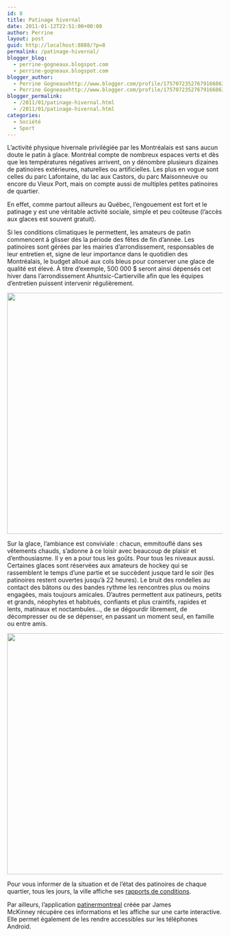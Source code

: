 ```yaml
---
id: 8
title: Patinage hivernal
date: 2011-01-12T22:51:00+00:00
author: Perrine
layout: post
guid: http://localhost:8888/?p=8
permalink: /patinage-hivernal/
blogger_blog:
  - perrine-gogneaux.blogspot.com
  - perrine-gogneaux.blogspot.com
blogger_author:
  - Perrine Gogneauxhttp://www.blogger.com/profile/17570723527679166863noreply@blogger.com
  - Perrine Gogneauxhttp://www.blogger.com/profile/17570723527679166863noreply@blogger.com
blogger_permalink:
  - /2011/01/patinage-hivernal.html
  - /2011/01/patinage-hivernal.html
categories:
  - Société
  - Sport
---
```

L’activité physique hivernale privilégiée par les Montréalais est sans aucun doute le patin à glace. Montréal compte de nombreux espaces verts et dès que les températures négatives arrivent, on y dénombre plusieurs dizaines de patinoires extérieures, naturelles ou artificielles. Les plus en vogue sont celles du parc Lafontaine, du lac aux Castors, du parc Maisonneuve ou encore du Vieux Port, mais on compte aussi de multiples petites patinoires de quartier.<!--more-->

En effet, comme partout ailleurs au Québec, l’engouement est fort et le patinage y est une véritable activité sociale, simple et peu coûteuse (l’accès aux glaces est souvent gratuit).

Si les conditions climatiques le permettent, les amateurs de patin commencent à glisser dès la période des fêtes de fin d’année. Les patinoires sont gérées par les mairies d’arrondissement, responsables de leur entretien et, signe de leur importance dans le quotidien des Montréalais, le budget alloué aux cols bleus pour conserver une glace de qualité est élevé. À titre d’exemple, 500 000 $ seront ainsi dépensés cet hiver dans l’arrondissement Ahuntsic-Cartierville afin que les équipes d’entretien puissent intervenir régulièrement.

<p style="text-align: center;">
  <a href="http://localhost:8888/wp-content/uploads/2011/01/DSC_0176.jpg"><img class="aligncenter size-large wp-image-154" title="DSC_0176" src="http://localhost:8888/wp-content/uploads/2011/01/DSC_0176-1024x685.jpg" alt="" width="563" /></a>
</p>

Sur la glace, l’ambiance est conviviale : chacun, emmitouflé dans ses vêtements chauds, s’adonne à ce loisir avec beaucoup de plaisir et d&rsquo;enthousiasme. Il y en a pour tous les goûts. Pour tous les niveaux aussi. Certaines glaces sont réservées aux amateurs de hockey qui se rassemblent le temps d’une partie et se succèdent jusque tard le soir (les patinoires restent ouvertes jusqu’à 22 heures). Le bruit des rondelles au contact des bâtons ou des bandes rythme les rencontres plus ou moins engagées, mais toujours amicales. D’autres permettent aux patineurs, petits et grands, néophytes et habitués, confiants et plus craintifs, rapides et lents, matinaux et noctambules&#8230;, de se dégourdir librement, de décompresser ou de se dépenser, en passant un moment seul, en famille ou entre amis.

<p style="text-align: center;">
  <a href="http://localhost:8888/wp-content/uploads/2011/01/DSC_0159.jpg"><img class="aligncenter size-large wp-image-155" title="DSC_0159" src="http://localhost:8888/wp-content/uploads/2011/01/DSC_0159-1024x685.jpg" alt="" width="563" /></a>
</p>

Pour vous informer de la situation et de l’état des patinoires de chaque quartier, tous les jours, la ville affiche ses [rapports de conditions](http://ville.montreal.qc.ca/portal/page?_pageid=5798,40305564&_dad=portal&_schema=PORTAL).

Par ailleurs, l’application [patinermontreal](http://patinermontreal.ca/) créée par James McKinney récupère ces informations et les affiche sur une carte interactive. Elle permet également de les rendre accessibles sur les téléphones Android.